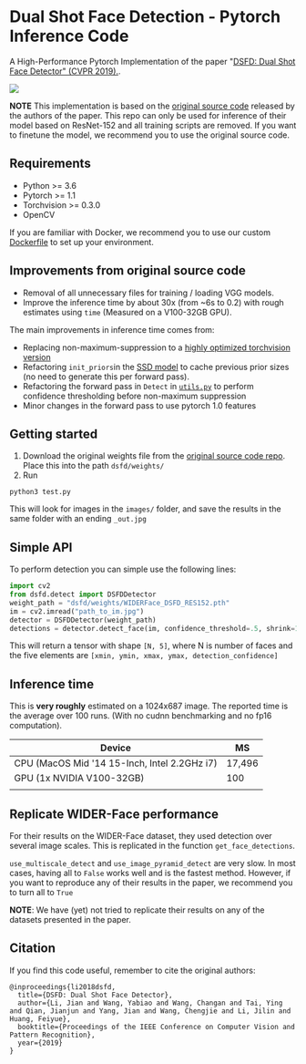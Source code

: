 # Dual Shot Face Detection - Pytorch Inference Code 
A High-Performance Pytorch Implementation of the paper "[DSFD: Dual Shot Face Detector" (CVPR 2019).](http://openaccess.thecvf.com/content_CVPR_2019/papers/Li_DSFD_Dual_Shot_Face_Detector_CVPR_2019_paper.pdf).

![](example_det.jpg)

**NOTE** This implementation is based on the [original source code](https://github.com/TencentYoutuResearch/FaceDetection-DSFD)  released by the authors of the paper. This repo can only be used for inference of their model based on ResNet-152 and all training scripts are removed. If you want to finetune the model, we recommend you to use the original source code.

## Requirements

- Python >= 3.6 
- Pytorch >= 1.1
- Torchvision >= 0.3.0
- OpenCV

If you are familiar with Docker, we recommend you to use our custom [Dockerfile](Dockerfile) to set up your environment.

## Improvements from original source code

- Removal of all unnecessary files for training / loading VGG models. 
- Improve the inference time by about 30x (from ~6s to 0.2) with rough estimates using `time` (Measured on a V100-32GB GPU).

The main improvements in inference time comes from:

- Replacing non-maximum-suppression to a [highly optimized torchvision version](https://github.com/pytorch/vision/blob/19315e313511fead3597e23075552255d07fcb2a/torchvision/ops/boxes.py#L5)
- Refactoring `init_priors`in the [SSD model](dsfd/face_ssd.py) to cache previous prior sizes (no need to generate this per forward pass).
- Refactoring the forward pass in `Detect` in [`utils.py`](dsfd/utils.py) to perform confidence thresholding before non-maximum suppression
- Minor changes in the forward pass to use pytorch 1.0 features 

## Getting started

1. Download the original weights file from the [original source code repo](https://github.com/TencentYoutuResearch/FaceDetection-DSFD). Place this into the path `dsfd/weights/`
2. Run
```
python3 test.py
```
This will look for images in the `images/` folder, and save the results in the same folder with an ending `_out.jpg`

## Simple API
To perform detection you can simple use the following lines:

```python
import cv2
from dsfd.detect import DSFDDetector
weight_path = "dsfd/weights/WIDERFace_DSFD_RES152.pth"
im = cv2.imread("path_to_im.jpg")
detector = DSFDDetector(weight_path)
detections = detector.detect_face(im, confidence_threshold=.5, shrink=1.0)
```

This will return a tensor with shape `[N, 5]`, where N is number of faces and the five elements are `[xmin, ymin, xmax, ymax, detection_confidence]`

## Inference time

This is **very roughly** estimated on a 1024x687 image. The reported time is the average over 100 runs. (With no cudnn benchmarking and no fp16 computation).


| **Device**                                       | **MS**     |
|----------------------------------------------|--------|
| CPU (MacOS Mid '14 15-Inch, Intel 2.2GHz i7) | 17,496 |
| GPU (1x NVIDIA V100-32GB)                    | 100    |
|                                              |        |

## Replicate WIDER-Face performance
For their results on the WIDER-Face dataset, they used detection over several image scales. This is replicated in the function `get_face_detections`. 

`use_multiscale_detect` and `use_image_pyramid_detect` are very slow. In most cases, having all to `False` works well and is the fastest method. However, if you want to reproduce any of their results in the paper, we recommend you to turn all to `True`

**NOTE**: We have (yet) not tried to replicate their results on any of the datasets presented in the paper.

## Citation
If you find this code useful, remember to cite the original authors:
```
@inproceedings{li2018dsfd,
  title={DSFD: Dual Shot Face Detector},
  author={Li, Jian and Wang, Yabiao and Wang, Changan and Tai, Ying and Qian, Jianjun and Yang, Jian and Wang, Chengjie and Li, Jilin and Huang, Feiyue},
  booktitle={Proceedings of the IEEE Conference on Computer Vision and Pattern Recognition},
  year={2019}
}
```
